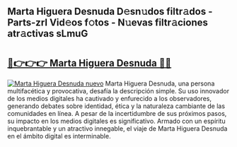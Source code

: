 ## Marta Higuera Desnuda D𝚎sn𝚞dos filtr𝚊dos - Parts-zrI Vid𝚎os f𝚘tos - N𝚞evas filtr𝚊ciones atr𝚊ctivas sLmuG

# <h2><a href="http://mbam3vw.tromn.icu/?c=Marta+Higuera+Desnuda">🔗👉👉👉 Marta Higuera Desnuda 🔗🔗</a></h2>

[![Marta Higuera Desnuda nuevo](https://i.imgur.com/pEAQMta.gif)](http://mbam3vw.tromn.icu/?c=Marta+Higuera+Desnuda)
Marta Higuera Desnuda, una persona multifacética y provocativa, desafía la descripción simple. Su uso innovador de los medios digitales ha cautivado y enfurecido a los observadores, generando debates sobre identidad, ética y la naturaleza cambiante de las comunidades en línea. A pesar de la incertidumbre de sus próximos pasos, su impacto en los medios digitales es significativo. Armado con un espíritu inquebrantable y un atractivo innegable, el viaje de Marta Higuera Desnuda en el ámbito digital es interminable.
